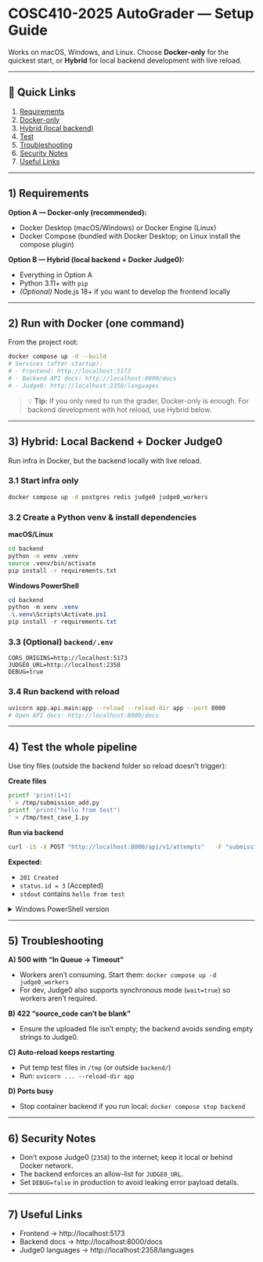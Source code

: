 # COSC410-2025 AutoGrader — Setup Guide

Works on macOS, Windows, and Linux. Choose **Docker-only** for the quickest start, or **Hybrid** for local backend development with live reload.

---

## 📘 Quick Links
1. [Requirements](#1-requirements)
2. [Docker-only](#2-run-with-docker-one-command)
3. [Hybrid (local backend)](#3-hybrid-local-backend--docker-judge0)
4. [Test](#4-test-the-whole-pipeline)
5. [Troubleshooting](#5-troubleshooting)
6. [Security Notes](#6-security-notes)
7. [Useful Links](#7-useful-links)

---

## 1) Requirements

**Option A — Docker-only (recommended):**
- Docker Desktop (macOS/Windows) or Docker Engine (Linux)
- Docker Compose (bundled with Docker Desktop; on Linux install the compose plugin)

**Option B — Hybrid (local backend + Docker Judge0):**
- Everything in Option A  
- Python 3.11+ with `pip`  
- *(Optional)* Node.js 18+ if you want to develop the frontend locally

---

## 2) Run with Docker (one command)

From the project root:

```bash
docker compose up -d --build
# Services (after startup):
# - Frontend: http://localhost:5173
# - Backend API docs: http://localhost:8000/docs
# - Judge0: http://localhost:2358/languages
```
> 💡 **Tip:** If you only need to run the grader, Docker-only is enough. For backend development with hot reload, use Hybrid below.

---

## 3) Hybrid: Local Backend + Docker Judge0

Run infra in Docker, but the backend locally with live reload.

### 3.1 Start infra only
```bash
docker compose up -d postgres redis judge0 judge0_workers
```

### 3.2 Create a Python venv & install dependencies

**macOS/Linux**
```bash
cd backend
python -m venv .venv
source .venv/bin/activate
pip install -r requirements.txt
```

**Windows PowerShell**
```powershell
cd backend
python -m venv .venv
.\.venv\Scripts\Activate.ps1
pip install -r requirements.txt
```

### 3.3 (Optional) `backend/.env`
```env
CORS_ORIGINS=http://localhost:5173
JUDGE0_URL=http://localhost:2358
DEBUG=true
```

### 3.4 Run backend with reload
```bash
uvicorn app.api.main:app --reload --reload-dir app --port 8000
# Open API docs: http://localhost:8000/docs
```

---

## 4) Test the whole pipeline

Use tiny files (outside the backend folder so reload doesn’t trigger):

**Create files**
```bash
printf 'print(1+1)
' > /tmp/submission_add.py
printf 'print("hello from test")
' > /tmp/test_case_1.py
```

**Run via backend**
```bash
curl -iS -X POST "http://localhost:8000/api/v1/attempts"   -F "submission=@/tmp/submission_add.py;type=text/x-python"   --form-string "test_case=$(< /tmp/test_case_1.py)"
```

**Expected:**
- `201 Created`
- `status.id = 3` (Accepted)
- `stdout` contains `hello from test`

<details>
<summary>Windows PowerShell version</summary>

```powershell
# adjust paths as needed
curl -iS -X POST "http://localhost:8000/api/v1/attempts" `
  -F "submission=@C:\Temp\submission_add.py;type=text/x-python" `
  --form-string "test_case=$(Get-Content C:\Temp\test_case_1.py -Raw)"
```
</details>

---

## 5) Troubleshooting

**A) 500 with “In Queue → Timeout”**  
- Workers aren’t consuming. Start them: `docker compose up -d judge0_workers`  
- For dev, Judge0 also supports synchronous mode (`wait=true`) so workers aren’t required.

**B) 422 “source_code can’t be blank”**  
- Ensure the uploaded file isn’t empty; the backend avoids sending empty strings to Judge0.

**C) Auto-reload keeps restarting**  
- Put temp test files in `/tmp` (or outside `backend/`)  
- Run: `uvicorn ... --reload-dir app`

**D) Ports busy**  
- Stop container backend if you run local: `docker compose stop backend`

---

## 6) Security Notes

- Don’t expose Judge0 (`2358`) to the internet; keep it local or behind Docker network.  
- The backend enforces an allow-list for `JUDGE0_URL`.  
- Set `DEBUG=false` in production to avoid leaking error payload details.

---

## 7) Useful Links

- Frontend → http://localhost:5173  
- Backend docs → http://localhost:8000/docs  
- Judge0 languages → http://localhost:2358/languages

